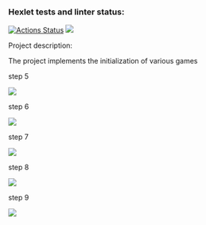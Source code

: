 ### Hexlet tests and linter status:
[![Actions Status](https://github.com/danlo12/python-project-49/workflows/hexlet-check/badge.svg)](https://github.com/danlo12/python-project-49/actions)
<a href="https://codeclimate.com/github/danlo12/python-project-49/maintainability"><img src="https://api.codeclimate.com/v1/badges/976672c09d5d93cda900/maintainability" /></a>

Project description:

The project implements the initialization of various games

step 5

<a href="https://asciinema.org/a/uRoFRgp33wfvwXSgt7sXHNf9F" target="_blank"><img src="https://asciinema.org/a/uRoFRgp33wfvwXSgt7sXHNf9F.svg" /></a>

step 6

<a href="https://asciinema.org/a/clMAsl1e55DAgGJ2zTqu2nfD1" target="_blank"><img src="https://asciinema.org/a/clMAsl1e55DAgGJ2zTqu2nfD1.svg" /></a>

step 7

<a href="https://asciinema.org/a/9AbyzIw27XMxqE5Wv7cbzeczL" target="_blank"><img src="https://asciinema.org/a/9AbyzIw27XMxqE5Wv7cbzeczL.svg" /></a>

step 8

<a href="https://asciinema.org/a/zog4Vzzz22Q3WZXc8dyqvgYb5" target="_blank"><img src="https://asciinema.org/a/zog4Vzzz22Q3WZXc8dyqvgYb5.svg" /></a>

step 9

<a href="https://asciinema.org/a/rRwaJMIm4qjaaNG7kFimcGMQR" target="_blank"><img src="https://asciinema.org/a/rRwaJMIm4qjaaNG7kFimcGMQR.svg" /></a>
